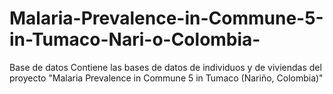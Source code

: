 # Malaria-Prevalence-in-Commune-5-in-Tumaco-Nari-o-Colombia-
Base de datos
Contiene las bases de datos de individuos y de viviendas del proyecto "Malaria Prevalence in Commune 5 in Tumaco (Nariño, Colombia)"
